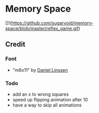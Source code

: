 # Memory Space
[]!(https://github.com/sugarvoid/memory-space/blob/master/reflex_game.gif)

## Credit

### Font
- "m6x11" by [Daniel Linssen](https://managore.itch.io/)

### Todo
- add an x to wrong squares 
- speed up flipping animation after 10
- have a way to skip all animations 
